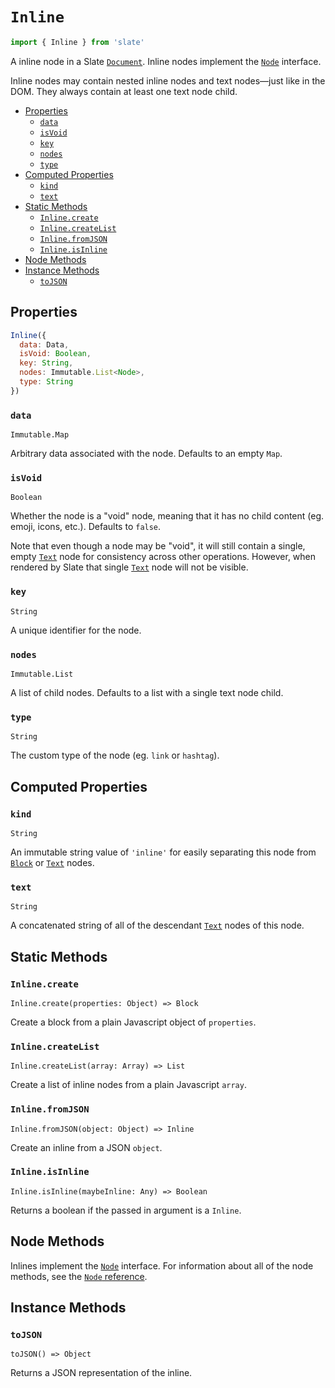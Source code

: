 
# `Inline`

```js
import { Inline } from 'slate'
```

A inline node in a Slate [`Document`](./document.md). Inline nodes implement the [`Node`](./node.md) interface.

Inline nodes may contain nested inline nodes and text nodes—just like in the DOM. They always contain at least one text node child.

- [Properties](#properties)
  - [`data`](#data)
  - [`isVoid`](#isvoid)
  - [`key`](#key)
  - [`nodes`](#nodes)
  - [`type`](#type)
- [Computed Properties](#computed-properties)
  - [`kind`](#kind)
  - [`text`](#text)
- [Static Methods](#static-methods)
  - [`Inline.create`](#inlinecreate)
  - [`Inline.createList`](#inlinecreatelist)
  - [`Inline.fromJSON`](#inlinefromjson)
  - [`Inline.isInline`](#inlineisinline)
- [Node Methods](#node-methods)
- [Instance Methods](#instance-methods)
  - [`toJSON`](#tojson)


## Properties

```js
Inline({
  data: Data,
  isVoid: Boolean,
  key: String,
  nodes: Immutable.List<Node>,
  type: String
})
```

### `data`
`Immutable.Map`

Arbitrary data associated with the node. Defaults to an empty `Map`.

### `isVoid`
`Boolean`

Whether the node is a "void" node, meaning that it has no child content (eg. emoji, icons, etc.). Defaults to `false`.

Note that even though a node may be "void", it will still contain a single, empty [`Text`](./text.md) node for consistency across other operations. However, when rendered by Slate that single [`Text`](./text.md) node will not be visible.

### `key`
`String`

A unique identifier for the node.

### `nodes`
`Immutable.List`

A list of child nodes. Defaults to a list with a single text node child.

### `type`
`String`

The custom type of the node (eg. `link` or `hashtag`).


## Computed Properties

### `kind`
`String`

An immutable string value of `'inline'` for easily separating this node from [`Block`](./block.md) or [`Text`](./text.md) nodes.

### `text`
`String`

A concatenated string of all of the descendant [`Text`](./text.md) nodes of this node.


## Static Methods

### `Inline.create`
`Inline.create(properties: Object) => Block`

Create a block from a plain Javascript object of `properties`.

### `Inline.createList`
`Inline.createList(array: Array) => List`

Create a list of inline nodes from a plain Javascript `array`.

### `Inline.fromJSON`
`Inline.fromJSON(object: Object) => Inline`

Create an inline from a JSON `object`.

### `Inline.isInline`
`Inline.isInline(maybeInline: Any) => Boolean`

Returns a boolean if the passed in argument is a `Inline`.


## Node Methods

Inlines implement the [`Node`](./node.md) interface. For information about all of the node methods, see the [`Node` reference](./node.md).


## Instance Methods

### `toJSON`
`toJSON() => Object`

Returns a JSON representation of the inline.
